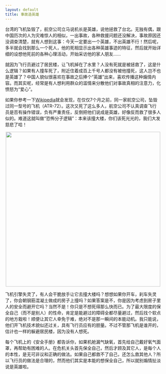 ```yaml
---
layout: default
title: 事故造英雄
---
```



台湾的飞机坠毁了，航空公司立马说机长是英雄，说他拯救了台北。无独有偶，跟中国历次的人为灾难惊人的相似，一出事故，各种救援问题还没解决，事故原因还没调查清楚，就有人想到这事：今天一定要出一个英雄，不出英雄不行！然后呢，多半就会找到那么一个死人，他的死相显示出各种英雄事迹的特征，然后就开始详细的设想他死前的各种心理活动，开始采访他的家人朋友……

就因为飞行员避过了居民楼，让飞机掉在了水里？人没有死就是被拯救了，这是什么逻辑？如果有人撞车死了，附近住着成百上千号人都没有被他撞死，这人岂不也是英雄了？中国人貌似很喜欢在事故之后捧个“英雄”出来，喜欢传播这种煽情内容。而其实呢，经常是有人想利用群众的滥情来分散他们对事故真相的注意力，化愤怒为“爱心”。

如果你参考一下<a href="http://en.wikipedia.org/wiki/ATR_72" target="_blank">Wikipedia</a>就会发现，在仅仅7个月之前，同一家航空公司，坠毁过同一型号的飞机（ATR-72）。这次又死了这么多人，航空公司不认真调查飞行员是否有操作错误，负有严重责任，反倒把他们说成是英雄，好像反而救了很多人似的。难道这就叫做“恐怖分子逻辑”：本来该撞大楼，你们该死光光的，我们大发慈悲了哈！

<center><p><img src="http://upload-images.jianshu.io/upload_images/68562-ed1490b383c4214c.png?imageView2/2/w/1240/q/100" width="500px"></p></center>

飞机引擎失灵了，有人会干脆放手让它去撞大楼吗？想想如果你开车，刹车失灵了，你会朝钢筋混凝土做成的房子上撞吗？如果答案是不，你是因为考虑到房子里人的安全而避开它吗？当然不是！你只是不想死得那么快而已。为了最大限度的保全自己（而不是别人）的性命，肯定是能避过的障碍全都尽量避过，然后找个软点的地方栽啦！顺便让其它人幸免于难，绝对不是那一瞬间的本能动机。我只能说，他们开飞机技术貌似还过关，具有飞行员应有的胆量。不过不管那飞机是谁开的，估计也一样的躲避居民楼，因为没有人想死。</p><p>每个飞机上的《安全手册》都告诉你，如果机舱漏气缺氧，首先给自己戴好氧气面罩，再帮助有困难的人。在危机关头首先保全自己，然后才顾及其它人，是每个人的本性，是无可非议和正确的做法。如果自己都救不了自己，还怎么救其他人？所以飞行员的做法是合理的，然而他们其实是本能的想保全自己，所以就别煽情扯淡说是英雄啦。</p>